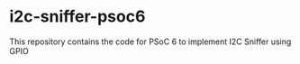 # i2c-sniffer-psoc6
This repository contains the code for PSoC 6 to implement I2C Sniffer using GPIO
